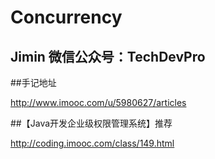 # Concurrency

## Jimin 微信公众号：TechDevPro


##手记地址

http://www.imooc.com/u/5980627/articles

##【Java开发企业级权限管理系统】推荐

http://coding.imooc.com/class/149.html

